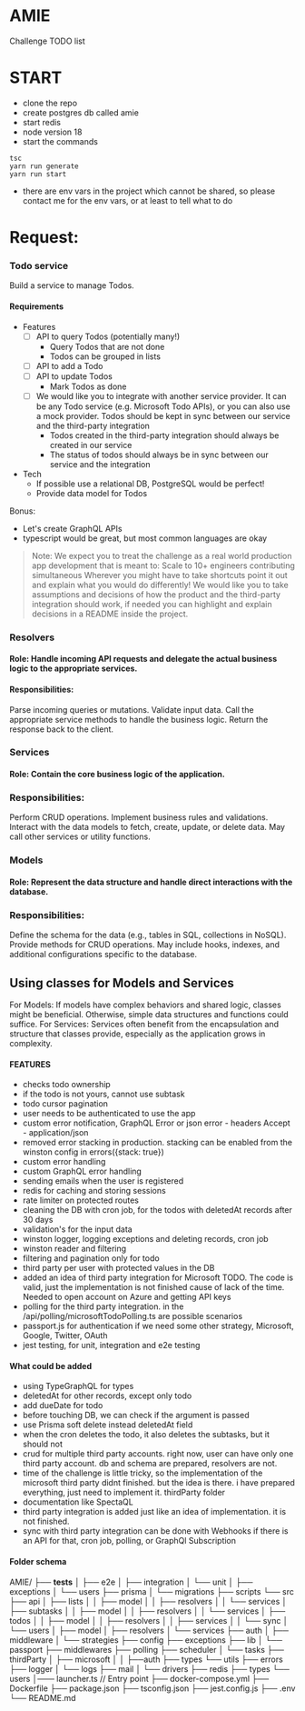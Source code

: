 # AMIE

Challenge TODO list

# START
- clone the repo
- create postgres db called amie
- start redis
- node version 18
- start the commands
```shell
tsc
yarn run generate
yarn run start
```
- there are env vars in the project which cannot be shared, so please contact me for the env vars, or at least to tell what to do 

# Request:

### Todo service

Build a service to manage Todos.

#### Requirements

- Features
    - [ ] API to query Todos (potentially many!)
        - Query Todos that are not done
        - Todos can be grouped in lists
    - [ ] API to add a Todo
    - [ ] API to update Todos
        - Mark Todos as done
    - [ ] We would like you to integrate with another service provider. It can be any Todo service (e.g. Microsoft Todo
      APIs), or you can also use a mock provider. Todos should be kept in sync between our service and the third-party
      integration
        - Todos created in the third-party integration should always be created in our service
        - The status of todos should always be in sync between our service and the integration

- Tech
    - If possible use a relational DB, PostgreSQL would be perfect!
    - Provide data model for Todos

Bonus:

- Let's create GraphQL APIs
- typescript would be great, but most common languages are okay

> Note: We expect you to treat the challenge as a real world production app development that is meant to:
> Scale to 10+ engineers contributing simultaneous
> Wherever you might have to take shortcuts point it out and explain what you would do differently!
> We would like you to take assumptions and decisions of how the product and the third-party integration should work, if
> needed you can highlight and explain decisions in a README inside the project.

### Resolvers

#### Role: Handle incoming API requests and delegate the actual business logic to the appropriate services.

#### Responsibilities:

Parse incoming queries or mutations.
Validate input data.
Call the appropriate service methods to handle the business logic.
Return the response back to the client.

### Services

#### Role: Contain the core business logic of the application.

### Responsibilities:

Perform CRUD operations.
Implement business rules and validations.
Interact with the data models to fetch, create, update, or delete data.
May call other services or utility functions.

### Models

#### Role: Represent the data structure and handle direct interactions with the database.

### Responsibilities:

Define the schema for the data (e.g., tables in SQL, collections in NoSQL).
Provide methods for CRUD operations.
May include hooks, indexes, and additional configurations specific to the database.

## Using classes for Models and Services

For Models: If models have complex behaviors and shared logic, classes might be beneficial. Otherwise, simple data
structures and functions could suffice.
For Services: Services often benefit from the encapsulation and structure that classes provide, especially as the
application grows in complexity.

#### FEATURES

- checks todo ownership
- if the todo is not yours, cannot use subtask
- todo cursor pagination
- user needs to be authenticated to use the app
- custom error notification, GraphQL Error or json error - headers Accept - application/json
- removed error stacking in production. stacking can be enabled from the winston config in errors({stack: true})
- custom error handling
- custom GraphQL error handling
- sending emails when the user is registered
- redis for caching and storing sessions
- rate limiter on protected routes
- cleaning the DB with cron job, for the todos with deletedAt records after 30 days
- validation's for the input data
- winston logger, logging exceptions and deleting records, cron job
- winston reader and filtering
- filtering and pagination only for todo
- third party per user with protected values in the DB
- added an idea of third party integration for Microsoft TODO. The code is valid, just the implementation is not
  finished cause of lack of the time. Needed to open account on Azure and getting API keys
- polling for the third party integration. in the /api/polling/microsoftTodoPolling.ts are possible scenarios
- passport.js for authentication if we need some other strategy, Microsoft, Google, Twitter, OAuth
- jest testing, for unit, integration and e2e testing

#### What could be added

- using TypeGraphQL for types
- deletedAt for other records, except only todo
- add dueDate for todo
- before touching DB, we can check if the argument is passed
- use Prisma soft delete instead deletedAt field
- when the cron deletes the todo, it also deletes the subtasks, but it should not
- crud for multiple third party accounts. right now, user can have only one third party account. db and schema are
  prepared, resolvers are not.
- time of the challenge is little tricky, so the implementation of the microsoft third party didnt finished. but the
  idea is there. i have prepared everything, just need to implement it. thirdParty folder
- documentation like SpectaQL
- third party integration is added just like an idea of implementation. it is not finished.
- sync with third party integration can be done with Webhooks if there is an API for that, cron job, polling, or GraphQl
  Subscription

#### Folder schema

AMIE/
├── __tests__
│ ├── e2e
│ ├── integration
│ └── unit
│ ├── exceptions
│ └── users
├── prisma
│ └── migrations
├── scripts
└── src
├── api
│ ├── lists
│ │ ├── model
│ │ ├── resolvers
│ │ └── services
│ ├── subtasks
│ │ ├── model
│ │ ├── resolvers
│ │ └── services
│ ├── todos
│ │ ├── model
│ │ ├── resolvers
│ │ ├── services
│ │ └── sync
│ └── users
│ ├── model
│ ├── resolvers
│ └── services
├── auth
│ ├── middleware
│ └── strategies
├── config
├── exceptions
├── lib
│ └── passport
├── middlewares
├── polling
├── scheduler
│ └── tasks
├── thirdParty
│ ├── microsoft
│ │ ├──auth
├── types
└── utils
├── errors
├── logger
│ └── logs
├── mail
│ └── drivers
├── redis
├── types
└── users
│─── launcher.ts // Entry point
├── docker-compose.yml
├── Dockerfile
├── package.json
├── tsconfig.json
├── jest.config.js
├── .env
└── README.md
